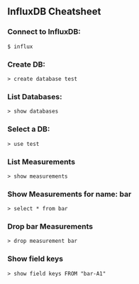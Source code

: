 ## InfluxDB Cheatsheet

### Connect to InfluxDB:

```
$ influx
```

### Create DB:

```
> create database test
```

###  List Databases:

```
> show databases
```

### Select a DB:

```
> use test
```

### List Measurements

```
> show measurements
```

### Show Measurements for name: bar

```
> select * from bar
```

### Drop bar Measurements

```
> drop measurement bar
```

### Show field keys

```
> show field keys FROM "bar-A1"
```
